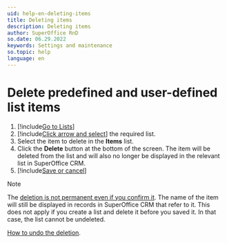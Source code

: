 ```yaml
---
uid: help-en-deleting-items
title: Deleting items
description: Deleting items
author: SuperOffice RnD
so.date: 06.29.2022
keywords: Settings and maintenance
so.topic: help
language: en
---
```


# Delete predefined and user-defined list items

1. [!include[Go to Lists](includes/goto-lists.md)]
2. [!include[Click arrow and select](includes/expand-list.md)] the required list.
3. Select the item to delete in the **Items** list.
4. Click the **Delete** button at the bottom of the screen. The item will be deleted from the list and will also no longer be displayed in the relevant list in SuperOffice CRM.
5. [!include[Save or cancel](includes/save-or-cancel.md)]

> [!NOTE]
> The [deletion is not permanent even if you confirm it][1]. The name of the item will still be displayed in records in SuperOffice CRM that refer to it. This does not apply if you create a list and delete it before you saved it. In that case, the list cannot be undeleted.
>
> [How to undo the deletion][1].

<!-- Referenced links -->
[1]: organize/deleted-items-and-headings.md

<!-- Referenced images -->
